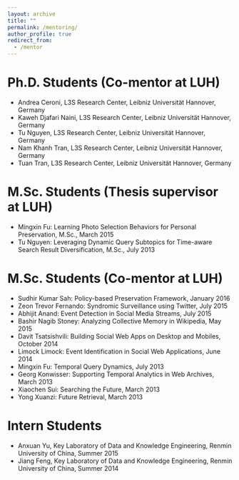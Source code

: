 ```yaml
---
layout: archive
title: ""
permalink: /mentoring/
author_profile: true
redirect_from:
  - /mentor
---
```


Ph.D. Students (Co-mentor at LUH)
======
* Andrea Ceroni, L3S Research Center, Leibniz Universit&auml;t Hannover, Germany
* Kaweh Djafari Naini, L3S Research Center, Leibniz Universit&auml;t Hannover, Germany
* Tu Nguyen, L3S Research Center, Leibniz Universit&auml;t Hannover, Germany
* Nam Khanh Tran, L3S Research Center, Leibniz Universit&auml;t Hannover, Germany
* Tuan Tran, L3S Research Center, Leibniz Universit&auml;t Hannover, Germany

M.Sc. Students (Thesis supervisor at LUH)
======
* Mingxin Fu: Learning Photo Selection Behaviors for Personal Preservation, M.Sc., March 2015
* Tu Nguyen: Leveraging Dynamic Query Subtopics for Time-aware Search Result Diversification, M.Sc., July 2013

M.Sc. Students (Co-mentor at LUH)
======
* Sudhir Kumar Sah: Policy-based Preservation Framework, January 2016
* Zeon Trevor Fernando: Syndromic Surveillance using Twitter, July 2015
* Abhijit Anand: Event Detection in Social Media Streams, July 2015
* Bashir Nagib Stoney: Analyzing Collective Memory in Wikipedia, May 2015
* Davit Tsatsishvili: Building Social Web Apps on Desktop and Mobiles, October 2014
* Limock Limock: Event Identification in Social Web Applications, June 2014
* Mingxin Fu: Temporal Query Dynamics, July 2013
* Georg Konwisser: Supporting Temporal Analytics in Web Archives, March 2013
* Xiaochen Sui: Searching the Future, March 2013
* Yong Xuanzi: Future Retrieval, March 2013

Intern Students
======
* Anxuan Yu, Key Laboratory of Data and Knowledge Engineering, Renmin University of China, Summer 2015
* Jiang Feng, Key Laboratory of Data and Knowledge Engineering, Renmin University of China, Summer 2014